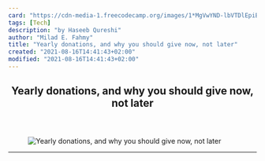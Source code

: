 ```yaml
---
card: "https://cdn-media-1.freecodecamp.org/images/1*MgVwYND-lbVTDlEpiB-FqQ.png"
tags: [Tech]
description: "by Haseeb Qureshi"
author: "Milad E. Fahmy"
title: "Yearly donations, and why you should give now, not later"
created: "2021-08-16T14:41:43+02:00"
modified: "2021-08-16T14:41:43+02:00"
---
```

<div class="site-wrapper">
<main id="site-main" class="site-main outer">
<div class="inner">
<article class="post-full post tag-tech tag-effective-altruism tag-nonprofit tag-life-lessons tag-charity ">
<header class="post-full-header">
<h1 class="post-full-title">Yearly donations, and why you should give now, not later</h1>
</header>
<figure class="post-full-image">
<picture>
<source media="(max-width: 700px)" sizes="1px" srcset="data:image/gif;base64,R0lGODlhAQABAIAAAAAAAP///yH5BAEAAAAALAAAAAABAAEAAAIBRAA7 1w">
<source media="(min-width: 701px)" sizes="(max-width: 800px) 400px,
(max-width: 1170px) 700px,
1400px" srcset="https://cdn-media-1.freecodecamp.org/images/1*MgVwYND-lbVTDlEpiB-FqQ.png 300w,
https://cdn-media-1.freecodecamp.org/images/1*MgVwYND-lbVTDlEpiB-FqQ.png 600w,
https://cdn-media-1.freecodecamp.org/images/1*MgVwYND-lbVTDlEpiB-FqQ.png 1000w,
https://cdn-media-1.freecodecamp.org/images/1*MgVwYND-lbVTDlEpiB-FqQ.png 2000w">
<img onerror="this.style.display='none'" src="https://cdn-media-1.freecodecamp.org/images/1*MgVwYND-lbVTDlEpiB-FqQ.png" alt="Yearly donations, and why you should give now, not later">
</picture>
</figure>
<section class="post-full-content">
<div class="post-content medium-migrated-article">
</div>
<hr>
</section>
</article>
</div>
</main>
</div>
<!-- Google Tag Manager (noscript) -->
<!-- End Google Tag Manager (noscript) -->
